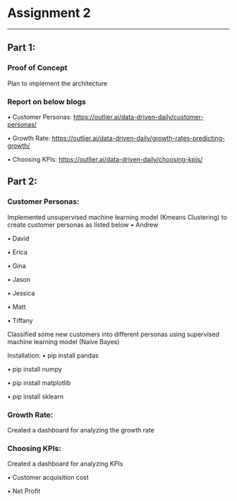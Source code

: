 # Assignment 2
*****************************************
## Part 1:
### Proof of Concept 
Plan to implement the architecture

### Report on below blogs

•	Customer Personas: https://outlier.ai/data-driven-daily/customer-personas/

•	Growth Rate: https://outlier.ai/data-driven-daily/growth-rates-predicting-growth/

•	Choosing KPIs: https://outlier.ai/data-driven-daily/choosing-kpis/

## Part 2:

### Customer Personas:
Implemented unsupervised machine learning model (Kmeans Clustering) to create customer personas as listed below
•	Andrew

•	David

•	Erica

•	Gina

•	Jason

•	Jessica

•	Matt

•	Tiffany

Classified some new customers into different personas using supervised machine learning model (Naive Bayes) 

Installation:
 • pip install pandas
 
 • pip install numpy
 
 • pip install matplotlib
 
 • pip install sklearn

### Growth Rate:
Created a dashboard for analyzing the growth rate

### Choosing KPIs:
Created a dashboard for analyzing KPIs

•	Customer acquisition cost

•	Net Profit





